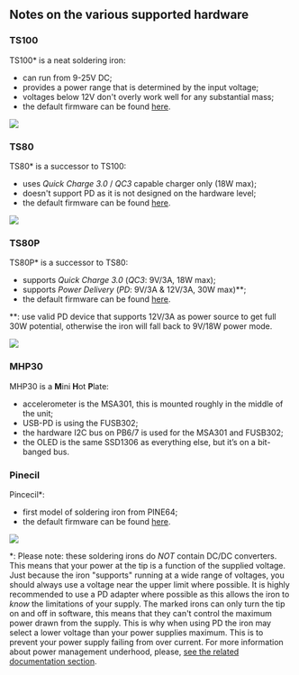 ## Notes on the various supported hardware


### TS100

TS100\* is a neat soldering iron:

- can run from 9-25V DC;
- provides a power range that is determined by the input voltage;
- voltages below 12V don't overly work well for any substantial mass;
- the default firmware can be found [here](https://www.minidso.com/forum.php?mod=viewthread&tid=892&extra=page%3D1).

![](https://brushlesswhoop.com/images/ts100-og.jpg)


### TS80

TS80\* is a successor to TS100:

- uses _Quick Charge 3.0_ / _QC3_ capable charger only (18W max);
- doesn't support PD as it is not designed on the hardware level;
- the default firmware can be found [here](https://www.minidso.com/forum.php?mod=viewthread&tid=3208&extra=page%3D1).

![](https://core-electronics.com.au/media/catalog/product/4/2/4244-01.jpg)


### TS80P

TS80P\* is a successor to TS80:

- supports _Quick Charge 3.0_ (_QC3_: 9V/3A, 18W max);
- supports _Power Delivery_ (_PD_: 9V/3A & 12V/3A, 30W max)\*\*;
- the default firmware can be found [here](https://www.minidso.com/forum.php?mod=viewthread&tid=4085&extra=page%3D1).

\*\*: use valid PD device that supports 12V/3A as power source to get full 30W potential, otherwise the iron will fall back to 9V/18W power mode.

![](https://static.eleshop.nl/mage/media/catalog/product/cache/10/image/800x/040ec09b1e35df139433887a97daa66f/s/-/s-l1600_5.jpg)


### MHP30

MHP30 is a **M**ini **H**ot **P**late:

- accelerometer is the MSA301, this is mounted roughly in the middle of the unit;
- USB-PD is using the FUSB302;
- the hardware I2C bus on PB6/7 is used for the MSA301 and FUSB302;
- the OLED is the same SSD1306 as everything else, but it’s on a bit-banged bus.


### Pinecil

Pincecil\*:

- first model of soldering iron from PINE64;
- the default firmware can be found [here](https://files.pine64.org/os/Pinecil/Pinecil_firmware_20201115.zip).

![](https://pine64.com/wp-content/uploads/2020/11/pinecil-bb2-04.jpg?v=0446c16e2e66)


\*: Please note: these soldering irons do *NOT* contain DC/DC converters. This means that your power at the tip is a function of the supplied voltage. Just because the iron "supports" running at a wide range of voltages, you should always use a voltage near the upper limit where possible. It is highly recommended to use a PD adapter where possible as this allows the iron to _know_ the limitations of your supply. The marked irons can only turn the tip on and off in software, this means that they can't control the maximum power drawn from the supply. This is why when using PD the iron may select a lower voltage than your power supplies maximum. This is to prevent your power supply failing from over current. For more information about power management underhood, please, [see the related documentation section](https://ralim.github.io/IronOS/Power/).


